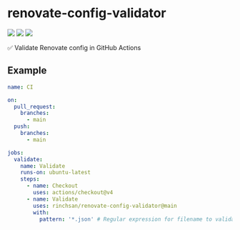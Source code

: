 # renovate-config-validator

![](https://github.com/rinchsan/renovate-config-validator/workflows/CI/badge.svg)
![](https://img.shields.io/github/release/rinchsan/renovate-config-validator.svg?colorB=7E7E7E)
[![](http://img.shields.io/badge/license-MIT-blue.svg?style=flat)](LICENSE)

:white_check_mark: Validate Renovate config in GitHub Actions

## Example

```yaml
name: CI

on:
  pull_request:
    branches:
      - main
  push:
    branches:
      - main

jobs:
  validate:
    name: Validate
    runs-on: ubuntu-latest
    steps:
      - name: Checkout
        uses: actions/checkout@v4
      - name: Validate
        uses: rinchsan/renovate-config-validator@main
        with:
          pattern: '*.json' # Regular expression for filename to validate, default to *.json
```
